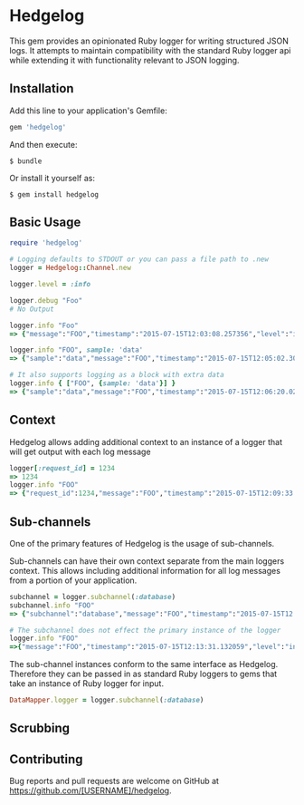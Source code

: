# Hedgelog

This gem provides an opinionated Ruby logger for writing structured JSON logs. It attempts to maintain compatibility with the standard Ruby logger api while extending it with functionality relevant to JSON logging.

## Installation

Add this line to your application's Gemfile:

```ruby
gem 'hedgelog'
```

And then execute:

    $ bundle

Or install it yourself as:

    $ gem install hedgelog

## Basic Usage

```ruby
require 'hedgelog'

# Logging defaults to STDOUT or you can pass a file path to .new
logger = Hedgelog::Channel.new

logger.level = :info

logger.debug "Foo"
# No Output

logger.info "Foo"
=> {"message":"FOO","timestamp":"2015-07-15T12:03:08.257356","level":"info"}

logger.info "FOO", sample: 'data'
=> {"sample":"data","message":"FOO","timestamp":"2015-07-15T12:05:02.302202","level":"info"}

# It also supports logging as a block with extra data
logger.info { ["FOO", {sample: 'data'}] }
=> {"sample":"data","message":"FOO","timestamp":"2015-07-15T12:06:20.026807","level":"info"}
```

## Context

Hedgelog allows adding additional context to an instance of a logger that will get output with each log message

```ruby
logger[:request_id] = 1234
=> 1234
logger.info "FOO"
=> {"request_id":1234,"message":"FOO","timestamp":"2015-07-15T12:09:33.129984","level":"info"}
```

## Sub-channels

One of the primary features of Hedgelog is the usage of sub-channels.

Sub-channels can have their own context separate from the main loggers context. This allows including additional information for all log messages from a portion of your application.

```ruby
subchannel = logger.subchannel(:database)
subchannel.info "FOO"
=> {"subchannel":"database","message":"FOO","timestamp":"2015-07-15T12:12:39.147210","level":"info"}

# The subchannel does not effect the primary instance of the logger
logger.info "FOO"
=>{"message":"FOO","timestamp":"2015-07-15T12:13:31.132059","level":"info"}
```

The sub-channel instances conform to the same interface as Hedgelog. Therefore they can be passed in as standard Ruby loggers to gems that take an instance of Ruby logger for input.

```ruby
DataMapper.logger = logger.subchannel(:database)
```

## Scrubbing

## Contributing

Bug reports and pull requests are welcome on GitHub at https://github.com/[USERNAME]/hedgelog.


